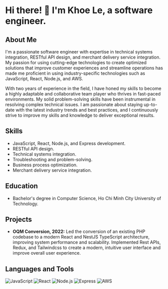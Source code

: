 

<!--
**KhoeLe/KhoeLe** is a ✨ _special_ ✨ repository because its `README.md` (this file) appears on your GitHub profile.


Here are some ideas to get you started:  

- 🔭 I’m currently working on ...
- 🌱 I’m currently learning ...
- 👯 I’m looking to collaborate on ...
- 🤔 I’m looking for help with ...
- 💬 Ask me about ...
- 📫 How to reach me: ...
- 😄 Pronouns: ...
- ⚡ Fun fact: ...
-->
# Hi there! 👋 I'm Khoe Le, a software engineer.
## About Me
I'm a passionate software engineer with expertise in technical systems integration, RESTful API design, and merchant delivery service integration. My passion for using cutting-edge technologies to create optimized solutions that improve customer experiences and streamline operations has made me proficient in using industry-specific technologies such as JavaScript, React, Node.js, and AWS.

With two years of experience in the field, I have honed my skills to become a highly adaptable and collaborative team player who thrives in fast-paced environments. My solid problem-solving skills have been instrumental in resolving complex technical issues. I am passionate about staying up-to- date with the latest industry trends and best practices, and I continuously strive to improve my skills and knowledge to deliver exceptional results.

## Skills
- JavaScript, React, Node.js, and Express development.
- RESTful API design.
- Technical systems integration.
- Troubleshooting and problem-solving.
- Business process optimization.
- Merchant delivery service integration.

## Education
- Bachelor's degree in Computer Science, Ho Chi Minh City University of Technology.

## Projects
- **OQM Conversion, 2022:** Led the conversion of an existing PHP codebase to a modern React and NestJS TypeScript architecture, improving system performance and scalability. Implemented Rest APIs, Redux, and Tailwindcss to create a modern, intuitive user interface and improve overall user experience.     
## Languages and Tools
![JavaScript](https://img.shields.io/badge/-JavaScript-000000?style=flat&logo=javascript)
![React](https://img.shields.io/badge/-React-000000?style=flat&logo=react)
![Node.js](https://img.shields.io/badge/-Node.js-000000?style=flat&logo=node.js)
![Express](https://img.shields.io/badge/-Express-000000?style=flat&logo=express)
![AWS](https://img.shields.io/badge/-AWS-000000?style=flat&logo=amazon-aws)
